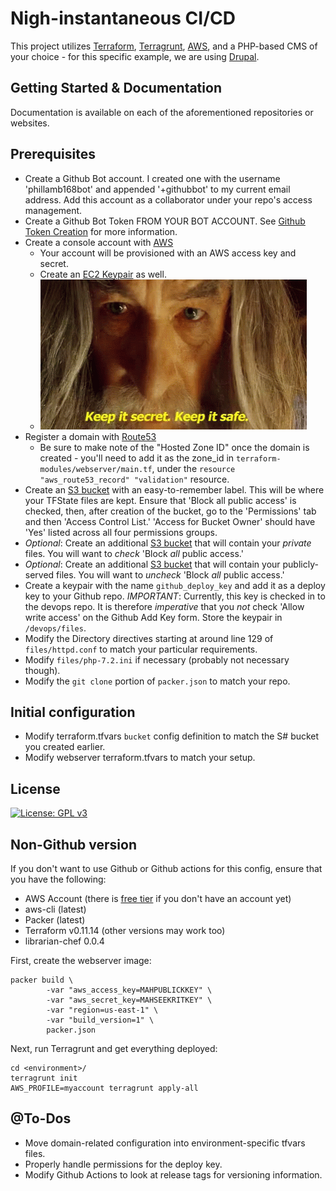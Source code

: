 Nigh-instantaneous CI/CD
=========

This project utilizes [Terraform](https://github.com/hashicorp/terraform), [Terragrunt](https://github.com/gruntwork-io/terragrunt), [AWS](https://aws.amazon.com), and a PHP-based CMS of your choice - for this specific example, we are using [Drupal](https://drupal.org).

Getting Started & Documentation
-------------------------------
Documentation is available on each of the aforementioned repositories or websites.

Prerequisites
-------------
 - Create a Github Bot account. I created one with the username 'phillamb168bot' and appended '+githubbot' to my current email address. Add this account as a collaborator under your repo's access management.
 - Create a Github Bot Token FROM YOUR BOT ACCOUNT. See [Github Token Creation](https://github.com/rtCamp/action-phpcs-code-review#github-token-creation) for more information.
 - Create a console account with [AWS](https://console.aws.amazon.com)
   - Your account will be provisioned with an AWS access key and secret.
   - Create an [EC2 Keypair](https://console.aws.amazon.com/ec2/v2/home?region=us-east-1#KeyPairs:) as well.
   - ![Keep it secret - keep it safe.](aws-secrets.gif)
 - Register a domain with [Route53](https://console.aws.amazon.com/route53)
   - Be sure to make note of the "Hosted Zone ID" once the domain is created - you'll need to add it as the zone_id in `terraform-modules/webserver/main.tf`, under the `resource "aws_route53_record" "validation"` resource.
 - Create an [S3 bucket](https://s3.console.aws.amazon.com/s3) with an easy-to-remember label. This will be where your TFState files are kept. Ensure that 'Block all public access' is checked, then, after creation of the bucket, go to the 'Permissions' tab and then 'Access Control List.' 'Access for Bucket Owner' should have 'Yes' listed across all four permissions groups.
 - _Optional_: Create an additional [S3 bucket](https://s3.console.aws.amazon.com/s3) that will contain your *private* files. You will want to *check* 'Block _all_ public access.'
 - _Optional_: Create an additional [S3 bucket](https://s3.console.aws.amazon.com/s3) that will contain your publicly-served files. You will want to *uncheck* 'Block _all_ public access.'
 - Create a keypair with the name `github_deploy_key` and add it as a deploy key to your Github repo. *IMPORTANT*: Currently, this key is checked in to the devops repo. It is therefore _imperative_ that you *not* check 'Allow write access' on the Github Add Key form. Store the keypair in `/devops/files`.
 - Modify the Directory directives starting at around line 129 of `files/httpd.conf` to match your particular requirements.
 - Modify `files/php-7.2.ini` if necessary (probably not necessary though).
 - Modify the `git clone` portion of `packer.json` to match your repo.

Initial configuration
---------------------
 - Modify terraform.tfvars `bucket` config definition to match the S# bucket you created earlier.
 - Modify webserver terraform.tfvars to match your setup.

## License
[![License: GPL v3](https://img.shields.io/badge/License-GPLv3-blue.svg)](https://www.gnu.org/licenses/gpl-3.0)

Non-Github version
------------------
If you don't want to use Github or Github actions for this config, ensure that you have the following:
* AWS Account (there is [free tier](https://aws.amazon.com/free/) if you don't have an account yet)
* aws-cli (latest)
* Packer (latest)
* Terraform v0.11.14 (other versions may work too)
* librarian-chef 0.0.4

First, create the webserver image:
```
packer build \
        -var "aws_access_key=MAHPUBLICKKEY" \
        -var "aws_secret_key=MAHSEEKRITKEY" \
        -var "region=us-east-1" \
        -var "build_version=1" \
        packer.json
```

Next, run Terragrunt and get everything deployed:
```
cd <environment>/
terragrunt init
AWS_PROFILE=myaccount terragrunt apply-all
```

@To-Dos
-------
 - Move domain-related configuration into environment-specific tfvars files.
 - Properly handle permissions for the deploy key.
 - Modify Github Actions to look at release tags for versioning information.

